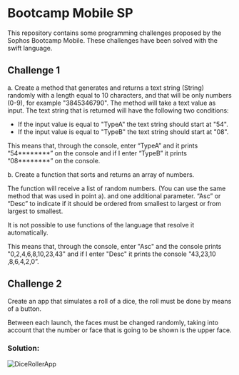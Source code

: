 # Bootcamp Mobile SP
This repository contains some programming challenges proposed by the Sophos Bootcamp Mobile. These challenges have been solved with the swift language.


## Challenge 1

a. Create a method that generates and returns a text string (String) randomly with a length equal to 10 characters, and that will be only numbers (0-9), for example "3845346790". The method will take a text value as input. The text string that is returned will have the following two conditions:

 - If the input value is equal to "TypeA" the text string should start at "54".
 - If the input value is equal to "TypeB" the text string should start at "08".

This means that, through the console, enter “TypeA” and it prints “54********” on the console and if I enter “TypeB” it prints “08********” on the console.

b. Create a function that sorts and returns an array of numbers.

The function will receive a list of random numbers. (You can use the same method that was used in point a). and one additional parameter. “Asc” or “Desc” to indicate if it should be ordered from smallest to largest or from largest to smallest.

It is not possible to use functions of the language that resolve it automatically.

This means that, through the console, enter "Asc" and the console prints "0,2,4,6,8,10,23,43" and if I enter "Desc" it prints the console "43,23,10 ,8,6,4,2,0”.

## Challenge 2

Create an app that simulates a roll of a dice, the roll must be done by means of a button.

Between each launch, the faces must be changed randomly, taking into account that the number or face that is going to be shown is the upper face.

### Solution:
![DiceRollerApp](https://user-images.githubusercontent.com/109309420/203224134-3960ee01-d98d-4d06-a2fc-6f6afc5dfce7.gif)
